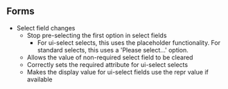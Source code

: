 ## Forms

* Select field changes
    * Stop pre-selecting the first option in select fields
        * For ui-select selects, this uses the placeholder functionality. For standard selects, this uses a 'Please select...' option.
    * Allows the value of non-required select field to be cleared
    * Correctly sets the required attribute for ui-select selects
    * Makes the display value for ui-select fields use the repr value if available
